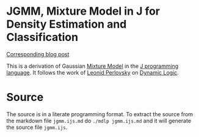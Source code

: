 # JGMM, Mixture Model in J for Density Estimation and Classification

[Corresponding blog post](http://p6e7p7.freeshell.org/blog/201801_JGMM/)

This is a derivation of Gaussian [Mixture Model](https://en.wikipedia.org/wiki/Mixture_model) in the [J programming language](http://jsoftware.com/).
It follows the work of [Leonid Perlovsky](https://en.wikipedia.org/wiki/Leonid_Perlovsky) on [Dynamic Logic](http://www.springer.com/fr/book/9783642228292).

# Source

The source is in a literate programming format. To extract the source from the markdown file `jgmm.ijs.md` do `./mdlp jgmm.ijs.md` and it will generate the source file `jgmm.ijs`.



